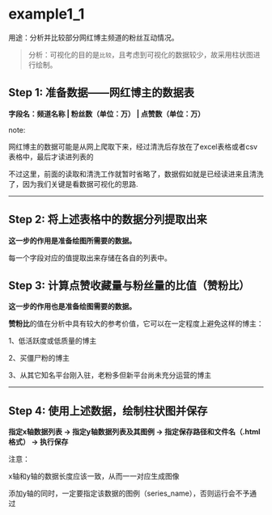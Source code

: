 # example1_1

用途：分析并比较部分网红博主频道的粉丝互动情况。

> 分析：可视化的目的是``比较``，且考虑到可视化的数据较少，故采用柱状图进行绘制。

## Step 1: 准备数据——网红博主的数据表

**字段名：频道名称 | 粉丝数（单位：万） | 点赞数（单位：万）**

note:

网红博主的数据可能是从网上爬取下来，经过清洗后存放在了excel表格或者csv表格中，最后才读进列表的

不过这里，前面的读取和清洗工作就暂时省略了，数据假如就是已经读进来且清洗了，因为我们关键是看数据可视化的思路.

***

## Step 2: 将上述表格中的数据分列提取出来

**这一步的作用是准备绘图所需要的数据。**

每一个字段对应的值提取出来存储在各自的列表中。

## Step 3: 计算点赞收藏量与粉丝量的比值（赞粉比）

**这一步的作用也是准备绘图需要的数据。**

**赞粉比**的值在分析中具有较大的参考价值，它可以在一定程度上避免这样的博主：

1、低活跃度或低质量的博主

2、买僵尸粉的博主

3、从其它知名平台刚入驻，老粉多但新平台尚未充分运营的博主

***

## Step 4: 使用上述数据，绘制柱状图并保存

**指定x轴数据列表 -> 指定y轴数据列表及其图例 -> 指定保存路径和文件名（.html格式） -> 执行保存**

注意：

x轴和y轴的数据长度应该一致，从而一一对应生成图像

添加y轴的同时，一定要指定该数据的图例（series_name），否则运行会不予通过
